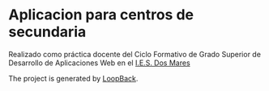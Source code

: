 # Aplicacion para centros de secundaria

Realizado como práctica docente del Ciclo Formativo de Grado Superior de
Desarrollo de Aplicaciones Web en el [I.E.S. Dos Mares](http://iesdosmares.com)

The project is generated by [LoopBack](http://loopback.io).